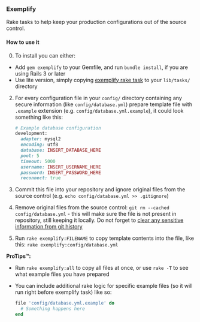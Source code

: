 ### Exemplify

Rake tasks to help keep your production configurations out of the source control.

#### How to use it
0. To install you can either:
  - Add `gem exemplify` to your Gemfile, and run `bundle install`, if you are using Rails 3 or later
  - Use lite version, simply copying [exemplify rake task](lib/tasks/exemplify.rake) to your `lib/tasks/` directory
2. For every configuration file in your `config/` directory containing any secure information (like `config/database.yml`) prepare template file with `.example` extension (e.g. `config/database.yml.example`), it could look something like this: 

    ```ruby
    # Example database configuration
    development:
      adapter: mysql2
      encoding: utf8
      database: INSERT_DATABASE_HERE
      pool: 5
      timeout: 5000
      username: INSERT_USERNAME_HERE
      password: INSERT_PASSWORD_HERE
      reconnect: true
    ```

3. Commit this file into your repository and ignore original files from the source control (e.g. `echo config/database.yml >> .gitignore`)
4. Remove original files from the source control: `git rm --cached config/database.yml` - this will make sure the file is not present in repository, still keeping it locally. Do not forget to [clear any sensitive information from git history](https://help.github.com/articles/remove-sensitive-data)
4. Run `rake exemplify:FILENAME` to copy template contents into the file, like this: `rake exemplify:config/database.yml`

**ProTips&trade;:** 
- Run `rake exemplify:all` to copy all files at once, or use `rake -T` to see what example files you have prepared
- You can include additional rake logic for specific example files (so it will run right before exemplify task) like so:

  ```ruby
  file 'config/database.yml.example' do
    # Something happens here
  end
```
